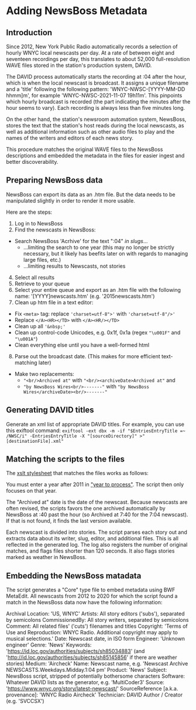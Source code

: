 # Adding NewsBoss Metadata
## Introduction
Since 2012, New York Public Radio automatically records a selection of hourly WNYC local newscasts per day. At a rate of between eight and seventeen recordings per day, this translates to about 52,000 full-resolution WAVE files stored in the station's production system, DAVID.

The DAVID process automatically starts the recording at :04 after the hour, which is when the local newscast is broadcast. It assigns a unique filename and a 'title' following the following pattern: 'WNYC-NWSC-[YYYY-MM-DD hhmm]m', for example 'WNYC-NWSC-2021-11-07 19h11m'. This pinpoints which hourly broadcast is recorded (the part indicating the minutes after the hour seems to vary). Each recording is always less than five minutes long.

On the other hand, the station's newsroom automation system, NewsBoss, stores the text that the station's host reads during the local newscasts, as well as additional information such as other audio files to play and the names of the writers and editors of each news story.

This procedure matches the original WAVE files to the NewsBoss descriptions and embedded the metadata in the files for easier ingest and better discoverability.

## Preparing NewsBoss data
NewsBoss can export its data as an .htm file. But the data needs to be manipulated slightly in order to render it more usable.

Here are the steps:
1. Log in to NewsBoss
2. Find the newscasts in NewsBoss:
  * Search NewsBoss 'Acrhive' for the text ":04" *in slugs*...
     * ...limiting the search to one year (this may no longer be strictly necessary, but it likely has beefits later on with regards to managing large files, etc.)
     * ...limiting results to Newscasts, not stories
4. Select all results
5. Retrieve to your queue
6. Select your entire queue and export as an .htm file with the following name: '[YYYY]newscasts.htm' (e.g. '2015newscasts.htm')
7. Clean up htm file in a text editor: 
  * Fix ```<meta>``` tag: replace ```'charset=utf-8">'```  with   ```'charset=utf-8"/>'```
  * Replace ```</A><HR></TD>``` with ```</A><HR/></TD>```
  * Clean up all ```'&nbsp;'```   
  * Clean up control-code Unicodes, e.g. 0x1f, 0x1a (regex ```"\u001F"``` and ```"\u001A"```)
  * Clean everything else until you have a well-formed html
8. Parse out the broadcast date. (This makes for more efficient text-matching later) 
  * Make two replacements:
    * ```"<br/>Archived at"``` with ```"<br/><archiveDate>Archived at"``` and 
    * ```"by NewsBoss Wires<br/>-------"``` with ```"by NewsBoss Wires</archiveDate><br/>-------"```
    
## Generating DAVID titles
Generate an xml list of appropriate DAVID titles. For example, you can use this exiftool command:
```exiftool -ext dbx -m -if "$EntriesEntryTitle =~ /NWSC/i" -EntriesEntryTitle -X "[sourceDirectory]" >"[destinationFile].xml"```

## Matching the scripts to the files
The [xslt stylesheet](https://github.com/MarcosSueiro/nypr-archives-ingest-scripts/blob/master/currentTemplates/NewsBossExiftoolDBX2ixml.xsl) that matches the files works as follows:

You must enter a year after 2011 in ["year to process"](https://github.com/MarcosSueiro/nypr-archives-ingest-scripts/blob/1941c7c0247f85e18c5ed13b14be284fefa0d304/currentTemplates/NewsBossExiftoolDBX2ixml.xsl#L24). The script then only focuses on that year.

The "Archived at" date is the date of the newscast. Because newscasts are often revised, the scripts favors the one archived automatically by NewsBoss at :40 past the hour (so Archived at 7:40 for the 7:04 newscast). If that is not found, it finds the last version available.

Each newscast is divided into stories. The script parses each story out and extracts data about its writer, slug, editor, and additional files. This is all reflected in the generated log. The log also registers the number of original matches, and flags files shorter than 120 seconds. It also flags stories marked as weather in NewsBoss.

## Embedding the NewsBoss matadata
The script generates a "Core" type file to embed metadata using BWF MetaEdit. All newscasts from 2012 to 2020 for which the script found a match in the NewsBoss data now have the following information:

Archival Location: 'US, WNYC'
Artists: All story editors ('subs'), separated by semicolons
CommissionedBy: All story writers, separated by semicolons
Comment: All related files' ('cuts') filenames and titles
Copyright: 'Terms of Use and Reproduction: WNYC Radio. Additional copyright may apply to musical selections.'
Date: Newscast date, in ISO form
Engineer: 'Unknown engineer'
Genre: 'News'
Keywords: 'https://id.loc.gov/authorities/subjects/sh85034883' (and 'http://id.loc.gov/authorities/subjects/sh85145856' if there are weather stories)
Medium: 'Aircheck'
Name: Newscast name, e.g. 'Newscast Archive NEWSCASTS.Weekdays.Midday.1:04 pm'
Product: 'News'
Subject: NewsBoss script, stripped of potentially bothersome characters
Software: Whatever DAVID lists as the generator, e.g. 'MultiCoder3'
Source: 'https://www.wnyc.org/story/latest-newscast/'
SourceReference [a.k.a. provenance]: 'WNYC Radio Aircheck'
Technician: DAVID Author / Creator (e.g. 'SVCCSX')
